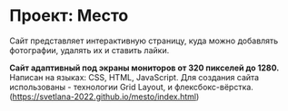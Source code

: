 # Проект: Место
Сайт представляет интерактивную страницу, куда можно добавлять 
фотографии, удалять их и ставить лайки.

**Сайт адаптивный под экраны мониторов от 320 пикселей до 1280.**
Написан на языках: CSS, HTML, JavaScript.
Для создания сайта использованы - технологии Grid Layout, и флексбокс-вёрстка.
(https://svetlana-2022.github.io/mesto/index.html)